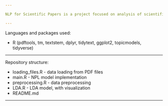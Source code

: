 ```yaml
---

NLP for Scientific Papers is a project focused on analysis of scientific articles using natural language processing techniques. The goal is to extract key insights from research papers, explore word frequency patterns, and apply LDA modeling to identify underlying topics, with visualizations of the results. The project currently supports both unigrams and bigrams analysis.

---
```


Languages and packages used:

- R (pdftools, tm, textstem, dplyr, tidytext, ggplot2, topicmodels, tidyverse)

---

Repository structure:

- loading_files.R - data loading from PDF files
- main.R - NPL model implementation
- preprocessing.R - data preprocessing
- LDA.R - LDA model, with visualization
- README.md

---

